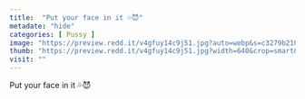 ```yaml
---
title:  "Put your face in it 💦😈"
metadate: "hide"
categories: [ Pussy ]
image: "https://preview.redd.it/v4gfuy14c9j51.jpg?auto=webp&s=c3279b210f0bc25d46ac63322ced764c71ef71db"
thumb: "https://preview.redd.it/v4gfuy14c9j51.jpg?width=640&crop=smart&auto=webp&s=5d1ba3dc4091b78bc12ed5096d3924d855cf861e"
visit: ""
---
```

Put your face in it 💦😈
